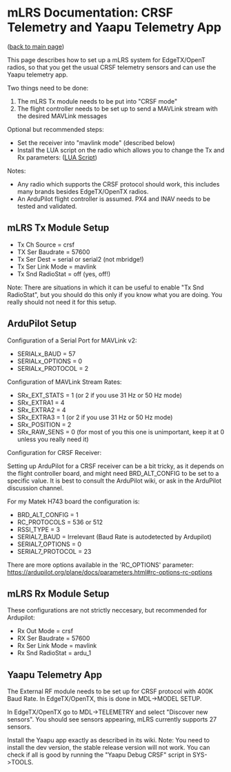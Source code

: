 # mLRS Documentation: CRSF Telemetry and Yaapu Telemetry App #

([back to main page](../README.md))

This page describes how to set up a mLRS system for EdgeTX/OpenT radios, so that you get the usual CRSF telemetry sensors and can use the Yaapu telemetry app.

Two things need to be done:
1. The mLRS Tx module needs to be put into "CRSF mode"
2. The flight controller needs to be set up to send a MAVLink stream with the desired MAVLink messages

Optional but recommended steps:
- Set the receiver into "mavlink mode" (described below)
- Install the LUA script on the radio which allows you to change the Tx and Rx parameters: ([LUA Script](LUA.md))

Notes:
- Any radio which supports the CRSF protocol should work, this includes many brands besides EdgeTX/OpenTX radios.
- An ArduPilot flight controller is assumed. PX4 and INAV needs to be tested and validated.


## mLRS Tx Module Setup

- Tx Ch Source = crsf
- TX Ser Baudrate = 57600
- Tx Ser Dest = serial or serial2 (not mbridge!)
- Tx Ser Link Mode = mavlink
- Tx Snd RadioStat = off (yes, off!)

Note: There are situations in which it can be useful to enable "Tx Snd RadioStat", but you should do this only if you know what you are doing. You really should not need it for this setup.


## ArduPilot Setup

Configuration of a Serial Port for MAVLink v2:

- SERIALx_BAUD = 57 
- SERIALx_OPTIONS = 0
- SERIALx_PROTOCOL = 2

Configuration of MAVLink Stream Rates:

- SRx_EXT_STATS = 1 (or 2 if you use 31 Hz or 50 Hz mode)
- SRx_EXTRA1 = 4
- SRx_EXTRA2 = 4
- SRx_EXTRA3 = 1 (or 2 if you use 31 Hz or 50 Hz mode)
- SRx_POSITION = 2
- SRx_RAW_SENS = 0 (for most of you this one is unimportant, keep it at 0 unless you really need it)

Configuration for CRSF Receiver:

Setting up ArduPilot for a CRSF receiver can be a bit tricky, as it depends on the flight controller board, and might need BRD_ALT_CONFIG to be set to a specific value. It is best to consult the ArduPilot wiki, or ask in the ArduPilot discussion channel.

For my Matek H743 board the configuration is:

- BRD_ALT_CONFIG = 1
- RC_PROTOCOLS = 536 or 512
- RSSI_TYPE = 3
- SERIAL7_BAUD = Irrelevant (Baud Rate is autodetected by Ardupilot)
- SERIAL7_OPTIONS = 0
- SERIAL7_PROTOCOL = 23

There are more options available in the 'RC_OPTIONS' parameter: https://ardupilot.org/plane/docs/parameters.html#rc-options-rc-options

## mLRS Rx Module Setup

These configurations are not strictly neccesary, but recommended for Ardupilot:

- Rx Out Mode = crsf
- RX Ser Baudrate = 57600
- Rx Ser Link Mode = mavlink
- Rx Snd RadioStat = ardu_1


## Yaapu Telemetry App

The External RF module needs to be set up for CRSF protocol with 400K Baud Rate. In EdgeTX/OpenTX, this is done in MDL->MODEL SETUP.

In EdgeTX/OpenTX go to MDL->TELEMETRY and select "Discover new sensors". You should see sensors appearing, mLRS currently supports 27 sensors.

Install the Yaapu app exactly as described in its wiki. Note: You need to install the dev version, the stable release version will not work. You can check if all is good by running the "Yaapu Debug CRSF" script in SYS->TOOLS.